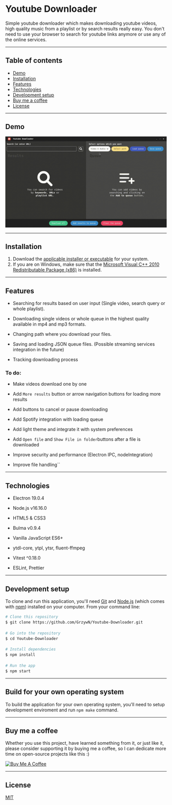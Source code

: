 # Youtube Downloader

Simple youtube downloader which makes downloading youtube videos, high quality music from a playlist or by search results really easy. You don't need to use your browser to search for youtube links anymore or use any of the online services.

---

## Table of contents

* [Demo](#demo)
* [Installation](#installation)
* [Features](#features)
* [Technologies](#technologies)
* [Development setup](#development-setup)
* [Buy me a coffee](#buy-me-a-coffee)
* [License](#license)

---

## Demo

![usage](screenshot.gif)

---

## Installation

1. Download the [applicable installer or executable](https://github.com/GrzywN/Youtube-Downloader/releases/latest) for your system.
2. If you are on Windows, make sure that the [Microsoft Visual C++ 2010 Redistributable Package (x86)](https://download.microsoft.com/download/1/6/5/165255E7-1014-4D0A-B094-B6A430A6BFFC/vcredist_x86.exe) is installed. 

---

## Features

- Searching for results based on user input (Single video, search query or whole playlist).

- Downloading single videos or whole queue in the highest quality available in mp4 and mp3 formats.

- Changing path where you download your files.

- Saving and loading JSON queue files. (Possible streaming services integration in the future)

- Tracking downloading process

### To do:

- Make videos download one by one

- Add `More results` button or arrow navigation buttons for loading more results

- Add buttons to cancel or pause downloading

- Add Spotify integration with loading queue

- Add light theme and integrate it with system preferences

- Add `Open file` and `Show File in folder`buttons after a file is downloaded

- Improve security and performance (Electron IPC, nodeIntegration)

- Improve file handling``

---

## Technologies

- Electron 19.0.4

- Node.js v16.16.0

- HTML5 & CSS3

- Bulma v0.9.4

- Vanilla JavaScript ES6+

- ytdl-core, ytpl, ytsr, fluent-ffmpeg

- Vitest ^0.18.0

- ESLint, Prettier

---

## Development setup

To clone and run this application, you'll need [Git](https://git-scm.com) and [Node.js](https://nodejs.org/en/download/) (which comes with [npm](http://npmjs.com)) installed on your computer. From your command line:

```bash
# Clone this repository
$ git clone https://github.com/GrzywN/Youtube-Downloader.git

# Go into the repository
$ cd Youtube-Downloader

# Install dependencies
$ npm install

# Run the app
$ npm start
```

---

## Build for your own operating system

To build the application for your own operating system, you'll need to setup development enviroment and run `npm make` command. 

---

## Buy me a coffee

Whether you use this project, have learned something from it, or just like it, please consider supporting it by buying me a coffee, so I can dedicate more time on open-source projects like this :)

[<img src="https://www.buymeacoffee.com/assets/img/custom_images/orange_img.png" alt="Buy Me A Coffee" style="height: auto !important;width: auto !important;" >](https://www.buymeacoffee.com/grzywn)

---

## License

[MIT](https://choosealicense.com/licenses/mit/)
